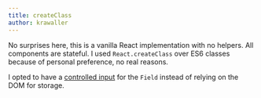 ```yaml
---
title: createClass
author: krawaller
---
```


No surprises here, this is a vanilla React implementation with no helpers. All components are stateful. I used `React.createClass` over ES6 classes because of personal preference, no real reasons. 

I opted to have a [controlled input](https://facebook.github.io/react/docs/forms.html#controlled-components) for the `Field` instead of relying on the DOM for storage.